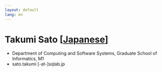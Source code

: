 ```yaml
---
layout: default
lang: en
---
```


# Takumi Sato [[Japanese](./sato_takumi)]

- Department of Computing and Software Systems, Graduate School of Informatics, M1
- sato.takumi [-at-]sqlab.jp

